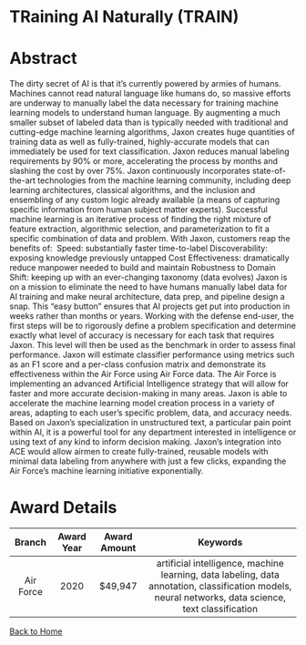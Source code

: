 
TRaining AI Naturally (TRAIN)
=============================

# Abstract


The dirty secret of AI is that it’s currently powered by armies of humans. Machines cannot read natural language like humans do, so massive efforts are underway to manually label the data necessary for training machine learning models to understand human language. By augmenting a much smaller subset of labeled data than is typically needed with traditional and cutting-edge machine learning algorithms, Jaxon creates huge quantities of training data as well as fully-trained, highly-accurate models that can immediately be used for text classification. Jaxon reduces manual labeling requirements by 90% or more, accelerating the process by months and slashing the cost by over 75%. Jaxon continuously incorporates state-of-the-art technologies from the machine learning community, including deep learning architectures, classical algorithms, and the inclusion and ensembling of any custom logic already available (a means of capturing specific information from human subject matter experts). Successful machine learning is an iterative process of finding the right mixture of feature extraction, algorithmic selection, and parameterization to fit a specific combination of data and problem. With Jaxon, customers reap the benefits of:  Speed: substantially faster time-to-label Discoverability: exposing knowledge previously untapped Cost Effectiveness: dramatically reduce manpower needed to build and maintain Robustness to Domain Shift: keeping up with an ever-changing taxonomy (data evolves) Jaxon is on a mission to eliminate the need to have humans manually label data for AI training and make neural architecture, data prep, and pipeline design a snap. This “easy button” ensures that AI projects get put into production in weeks rather than months or years. Working with the defense end-user, the first steps will be to rigorously define a problem specification and determine exactly what level of accuracy is necessary for each task that requires Jaxon. This level will then be used as the benchmark in order to assess final performance. Jaxon will estimate classifier performance using metrics such as an F1 score and a per-class confusion matrix and demonstrate its effectiveness within the Air Force using Air Force data. The Air Force is implementing an advanced Artificial Intelligence strategy that will allow for faster and more accurate decision-making in many areas. Jaxon is able to accelerate the machine learning model creation process in a variety of areas, adapting to each user’s specific problem, data, and accuracy needs. Based on Jaxon’s specialization in unstructured text, a particular pain point within AI, it is a powerful tool for any department interested in intelligence or using text of any kind to inform decision making. Jaxon’s integration into ACE would allow airmen to create fully-trained, reusable models with minimal data labeling from anywhere with just a few clicks, expanding the Air Force’s machine learning initiative exponentially.  

# Award Details

|Branch|Award Year|Award Amount|Keywords|
| :---: | :---: | :---: | :---: |
|Air Force|2020|$49,947|artificial intelligence, machine learning, data labeling, data annotation, classification models, neural networks, data science, text classification|
  
  


[Back to Home](https://github.com/chrischow/dod_sbir_awards#1737)